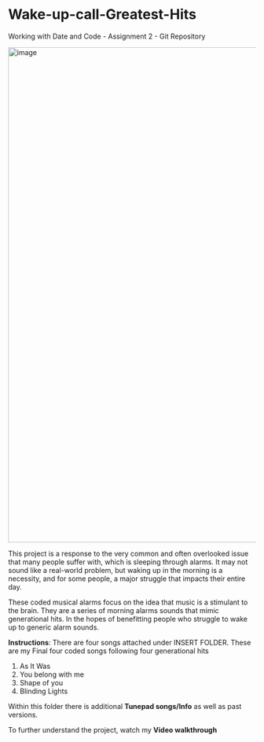 # Wake-up-call-Greatest-Hits
Working with Date and Code - Assignment 2 - Git Repository

<img width="1796" height="1008" alt="image" src="https://github.com/user-attachments/assets/ea57ead6-3ad4-422f-856c-5cf0fe178b79" />

This project is a response to the very common and often overlooked issue that many people suffer with, which is sleeping through alarms. It may not sound like a real-world problem, but waking up in the morning is a necessity, and for some people, a major struggle that impacts their entire day. 

These coded musical alarms focus on the idea that music is a stimulant to the brain. They are a series of morning alarms sounds that mimic generational hits. In the hopes of benefitting people who struggle to wake up to generic alarm sounds. 

**Instructions**: 
There are four songs attached under INSERT FOLDER. These are my Final four coded songs following four generational hits
1. As It Was
2. You belong with me
3. Shape of you
4. Blinding Lights

Within this folder there is additional **Tunepad songs/Info** as well as past versions. 

To further understand the project, watch my **Video walkthrough**

